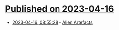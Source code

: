 # [Published on 2023-04-16](index.md)

* [2023-04-16, 08:55:28](https://lobste.rs/s/iksbf4/alien_artefacts) - [Alien Artefacts](https://www.brautaset.org/posts/alien-artefacts.html)
